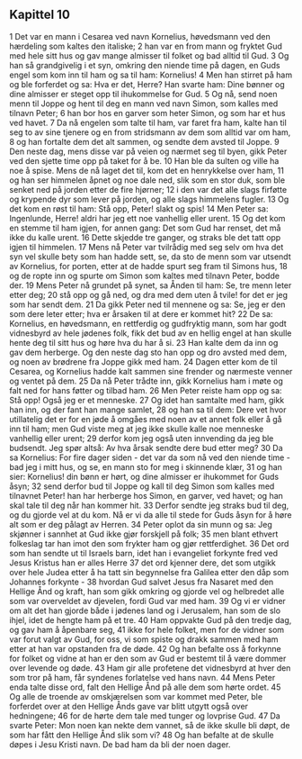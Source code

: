 ## Kapittel 10

1 Det var en mann i Cesarea ved navn Kornelius, høvedsmann ved den hærdeling som kaltes den italiske;
2 han var en from mann og fryktet Gud med hele sitt hus og gav mange almisser til folket og bad alltid til Gud.
3 Og han så grandgivelig i et syn, omkring den niende time på dagen, en Guds engel som kom inn til ham og sa til ham: Kornelius!
4 Men han stirret på ham og ble forferdet og sa: Hva er det, Herre? Han svarte ham: Dine bønner og dine almisser er steget opp til ihukommelse for Gud.
5 Og nå, send noen menn til Joppe og hent til deg en mann ved navn Simon, som kalles med tilnavn Peter;
6 han bor hos en garver som heter Simon, og som har et hus ved havet.
7 Da nå engelen som talte til ham, var faret fra ham, kalte han til seg to av sine tjenere og en from stridsmann av dem som alltid var om ham,
8 og han fortalte dem det alt sammen, og sendte dem avsted til Joppe.
9 Den neste dag, mens disse var på veien og nærmet seg til byen, gikk Peter ved den sjette time opp på taket for å be.
10 Han ble da sulten og ville ha noe å spise. Mens de nå laget det til, kom det en henrykkelse over ham,
11 og han ser himmelen åpnet og noe dale ned, slik som en stor duk, som ble senket ned på jorden etter de fire hjørner;
12 i den var det alle slags firføtte og krypende dyr som lever på jorden, og alle slags himmelens fugler.
13 Og det kom en røst til ham: Stå opp, Peter! slakt og spis!
14 Men Peter sa: Ingenlunde, Herre! aldri har jeg ett noe vanhellig eller urent.
15 Og det kom en stemme til ham igjen, for annen gang: Det som Gud har renset, det må ikke du kalle urent.
16 Dette skjedde tre ganger, og straks ble det tatt opp igjen til himmelen.
17 Mens nå Peter var tvilrådig med seg selv om hva det syn vel skulle bety som han hadde sett, se, da sto de menn som var utsendt av Kornelius, for porten, etter at de hadde spurt seg fram til Simons hus,
18 og de ropte inn og spurte om Simon som kaltes med tilnavn Peter, bodde der.
19 Mens Peter nå grundet på synet, sa Ånden til ham: Se, tre menn leter etter deg;
20 stå opp og gå ned, og dra med dem uten å tvile! for det er jeg som har sendt dem.
21 Da gikk Peter ned til mennene og sa: Se, jeg er den som dere leter etter; hva er årsaken til at dere er kommet hit?
22 De sa: Kornelius, en høvedsmann, en rettferdig og gudfryktig mann, som har godt vidnesbyrd av hele jødenes folk, fikk det bud av en hellig engel at han skulle hente deg til sitt hus og høre hva du har å si.
23 Han kalte dem da inn og gav dem herberge. Og den neste dag sto han opp og dro avsted med dem, og noen av brødrene fra Joppe gikk med ham.
24 Dagen etter kom de til Cesarea, og Kornelius hadde kalt sammen sine frender og nærmeste venner og ventet på dem.
25 Da nå Peter trådte inn, gikk Kornelius ham i møte og falt ned for hans føtter og tilbad ham.
26 Men Peter reiste ham opp og sa: Stå opp! Også jeg er et menneske.
27 Og idet han samtalte med ham, gikk han inn, og der fant han mange samlet,
28 og han sa til dem: Dere vet hvor utillatelig det er for en jøde å omgåes med noen av et annet folk eller å gå inn til ham; men Gud viste meg at jeg ikke skulle kalle noe menneske vanhellig eller urent;
29 derfor kom jeg også uten innvending da jeg ble budsendt. Jeg spør altså: Av hva årsak sendte dere bud etter meg?
30 Da sa Kornelius: For fire dager siden - det var da som nå ved den niende time - bad jeg i mitt hus, og se, en mann sto for meg i skinnende klær,
31 og han sier: Kornelius! din bønn er hørt, og dine almisser er ihukommet for Guds åsyn;
32 send derfor bud til Joppe og kall til deg Simon som kalles med tilnavnet Peter! han har herberge hos Simon, en garver, ved havet; og han skal tale til deg når han kommer hit.
33 Derfor sendte jeg straks bud til deg, og du gjorde vel at du kom. Nå er vi da alle til stede for Guds åsyn for å høre alt som er deg pålagt av Herren.
34 Peter oplot da sin munn og sa: Jeg skjønner i sannhet at Gud ikke gjør forskjell på folk;
35 men blant ethvert folkeslag tar han imot den som frykter ham og gjør rettferdighet.
36 Det ord som han sendte ut til Israels barn, idet han i evangeliet forkynte fred ved Jesus Kristus han er alles Herre
37 det ord kjenner dere, det som utgikk over hele Judea etter å ha tatt sin begynnelse fra Galilea etter den dåp som Johannes forkynte -
38 hvordan Gud salvet Jesus fra Nasaret med den Hellige Ånd og kraft, han som gikk omkring og gjorde vel og helbredet alle som var overveldet av djevelen, fordi Gud var med ham.
39 Og vi er vidner om alt det han gjorde både i jødenes land og i Jerusalem, han som de slo ihjel, idet de hengte ham på et tre.
40 Ham oppvakte Gud på den tredje dag, og gav ham å åpenbare seg,
41 ikke for hele folket, men for de vidner som var forut valgt av Gud, for oss, vi som spiste og drakk sammen med ham etter at han var opstanden fra de døde.
42 Og han befalte oss å forkynne for folket og vidne at han er den som av Gud er bestemt til å være dommer over levende og døde.
43 Ham gir alle profetene det vidnesbyrd at hver den som tror på ham, får syndenes forlatelse ved hans navn.
44 Mens Peter enda talte disse ord, falt den Hellige Ånd på alle dem som hørte ordet.
45 Og alle de troende av omskjærelsen som var kommet med Peter, ble forferdet over at den Hellige Ånds gave var blitt utgytt også over hedningene;
46 for de hørte dem tale med tunger og lovprise Gud.
47 Da svarte Peter: Mon noen kan nekte dem vannet, så de ikke skulle bli døpt, de som har fått den Hellige Ånd slik som vi?
48 Og han befalte at de skulle døpes i Jesu Kristi navn. De bad ham da bli der noen dager.
